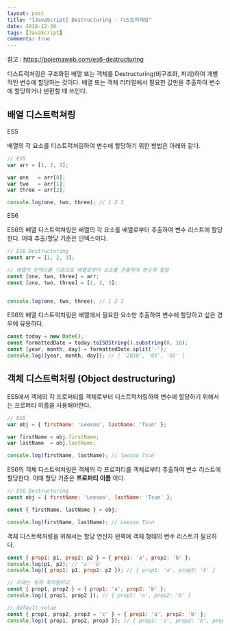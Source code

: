 ```yaml
---
layout: post
title: "[JavaScript] Destructuring - 디스트럭쳐링"
date: 2018-12-30
tags: [JavaScript]
comments: true
---
```


참고 : https://poiemaweb.com/es6-destructuring

디스트럭쳐링은 구조화된 배열 또는 객체를 Destructuring(비구조화, 파괴)하여 개별적인 변수에 할당하는 것이다. 배열 또는 객체 리터럴에서 필요한 값만을 추출하여 변수에 할당하거나 반환할 때 쓰인다.

## 배열 디스트럭쳐링

ES5

배열의 각 요소를 디스트럭쳐링하여 변수에 할당하기 위한 방법은 아래와 같다.

```javascript
// ES5
var arr = [1, 2, 3];

var one   = arr[0];
var two   = arr[1];
var three = arr[2];

console.log(one, two, three); // 1 2 3
```

ES6

ES6의 배열 디스트럭쳐링은 배열의 각 요소를 배열로부터 추출하여 변수 리스트에 할당한다. 이때 추출/할당 기준은 인덱스이다.

```javascript
// ES6 Destructuring
const arr = [1, 2, 3];

// 배열의 인덱스를 기준으로 배열로부터 요소를 추출하여 변수에 할당
const [one, two, three] = arr;
const [one, two, three] = [1, 2, 3];


console.log(one, two, three); // 1 2 3
```

ES6의 배열 디스트럭처링은 배열에서 필요한 요소만 추출하여 변수에 할당하고 싶은 경우에 유용하다.

```javascript
const today = new Date();
const formattedDate = today.toISOString().substring(0, 10);
const [year, month, day] = formattedDate.split('-');
console.log([year, month, day]); // [ '2018', '05', '05' ]
```

## 객체 디스트럭처링 (Object destructuring)

ES5에서 객체의 각 프로퍼티를 객체로부터 디스트럭처링하여 변수에 할당하기 위해서는 프로퍼티 이름을 사용해야한다.

```javascript
// ES5
var obj = { firstName: 'Leesoo', lastName: 'Tsun' };

var firstName = obj.firstName;
var lastName  = obj.lastName;

console.log(firstName, lastName); // leesoo Tsun
```

ES6의 객체 디스트럭처링은 객체의 각 프로퍼티를 객체로부터 추출하여 변수 리스트에 할당한다. 이때 할당 기준은 **프로퍼티 이름** 이다.

```javascript
// ES6 Destructuring
const obj = { firstName: 'Leesoo', lastName: 'Tsun' };

const { firstName, lastName } = obj;

console.log(firstName, lastName); // Leesoo Tsun
```

객체 디스트럭처링을 위해서는 할당 연산자 왼쪽에 객체 형태의 변수 리스트가 필요하다.

```javascript
const { prop1: p1, prop2: p2 } = { prop1: 'a', prop2: 'b' };
console.log(p1, p2); // 'a' 'b'
console.log({ prop1: p1, prop2: p2 }); // { prop1: 'a', prop2: 'b' }

// 아래는 위의 축약형이다
const { prop1, prop2 } = { prop1: 'a', prop2: 'b' };
console.log({ prop1, prop2 }); // { prop1: 'a', prop2: 'b' }

// default value
const { prop1, prop2, prop3 = 'c' } = { prop1: 'a', prop2: 'b' };
console.log({ prop1, prop2, prop3 }); // { prop1: 'a', prop2: 'b', prop3: 'c' }
```
